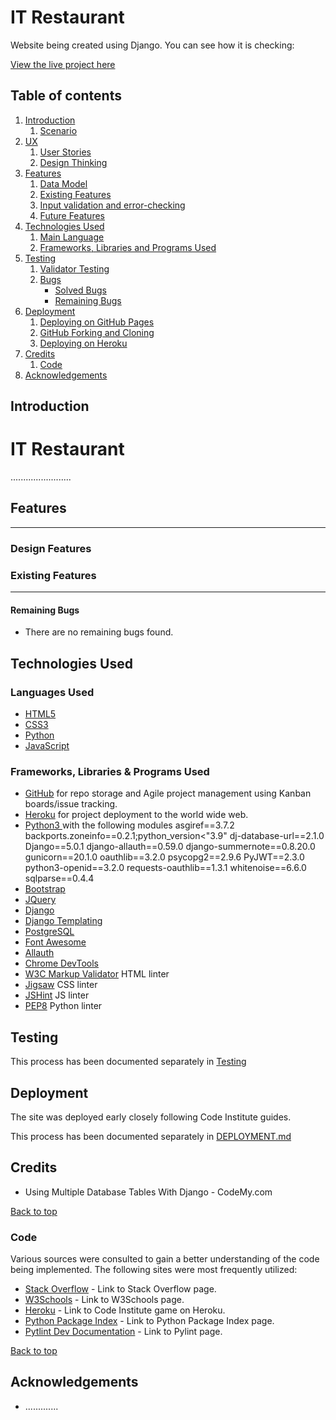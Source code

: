 # IT Restaurant

Website being created using Django.
You can see how it is checking:


[View the live project here](https://it-restaurant-42ee32c14928.herokuapp.com/)

## Table of contents

1. [Introduction](#Introduction)
    1. [Scenario](#Scenario)
2. [UX](#ux)
    1. [User Stories](#User-Stories)
    2. [Design Thinking](#Design-Thinking)
3. [Features](#features)
    1. [Data Model](#data-model)
    2. [Existing Features](#existing-features)
    3. [Input validation and error-checking](#input-validation-and-error-checking)
    4. [Future Features](#future-features)
4. [Technologies Used](#technologies-used)
    1. [Main Language](#main-language)
    2. [Frameworks, Libraries and Programs Used](#frameworks-libraries-and-programs-used)
5. [Testing](#testing)
    1. [Validator Testing](#validator-testing)
    2. [Bugs](#bugs)
        - [Solved Bugs](#solved-bugs)
        - [Remaining Bugs](#remaining-bugs)
6. [Deployment](#deployment)
    1. [Deploying on GitHub Pages](#deploying-on-github-pages)
    2. [GitHub Forking and Cloning](#github-forking-and-cloning)
    3. [Deploying on Heroku](#deploying-on-heroku)
7. [Credits](#credits)
    1. [Code](#code)
8. [Acknowledgements](#acknowledgements)

## Introduction
# IT Restaurant


........................

## Features
---------

### Design Features

### Existing Features
-----------------

#### Remaining Bugs

- There are no remaining bugs found.

## Technologies Used

### Languages Used
- [HTML5](https://en.wikipedia.org/wiki/HTML5 "Link to HTML Wikipedia")
- [CSS3](https://en.wikipedia.org/wiki/Cascading_Style_Sheets "Link to CSS Wikipedia")
- [Python](https://en.wikipedia.org/wiki/Python_(programming_language) "Link to Python Wikipedia")
- [JavaScript](https://en.wikipedia.org/wiki/JavaScript "Link to JS Wikipedia")

### Frameworks, Libraries & Programs Used

- [GitHub](https://github.com/) for repo storage and Agile project management using Kanban boards/issue tracking.
- [Heroku](https://id.heroku.com/) for project deployment to the world wide web.
- [Python3 ](https://docs.python.org/3/) with the following modules
    asgiref==3.7.2
    backports.zoneinfo==0.2.1;python_version<"3.9"
    dj-database-url==2.1.0
    Django==5.0.1
    django-allauth==0.59.0
    django-summernote==0.8.20.0
    gunicorn==20.1.0
    oauthlib==3.2.0
    psycopg2==2.9.6
    PyJWT==2.3.0
    python3-openid==3.2.0
    requests-oauthlib==1.3.1
    whitenoise==6.6.0
    sqlparse==0.4.4
- [Bootstrap](https://getbootstrap.com/)
- [JQuery](https://jquery.com/) 
- [Django](https://www.djangoproject.com/)
- [Django Templating](https://docs.djangoproject.com/en/4.0/ref/templates/language/)
- [PostgreSQL](https://www.postgresql.org/)
- [Font Awesome](https://fontawesome.com/)
- [Allauth](https://django-allauth.readthedocs.io/en/latest/)
- [Chrome DevTools](https://developer.chrome.com/docs/devtools/)
- [W3C Markup Validator](https://validator.w3.org/) HTML linter
- [Jigsaw](https://jigsaw.w3.org/css-validator/) CSS linter
- [JSHint](https://jshint.com/) JS linter
- [PEP8](https://www.pythonchecker.com/) Python linter

## Testing

This process has been documented separately in [Testing](-------)

## Deployment

The site was deployed early closely following Code Institute guides.

This process has been documented separately in [DEPLOYMENT.md](DEPLOYMENT.md)


## Credits

 - Using Multiple Database Tables With Django - CodeMy.com

[Back to top](#it-restaurant)


### Code

Various sources were consulted to gain a better understanding of the code being implemented. The following sites were most frequently utilized:

- [Stack Overflow](https://stackoverflow.com/) - Link to Stack Overflow page.
- [W3Schools](https://www.w3schools.com/) - Link to W3Schools page.
- [Heroku](https://p3-battleships.herokuapp.com/) - Link to Code Institute game on Heroku.
- [Python Package Index](https://pypi.org/) - Link to Python Package Index page.
- [Pytlint Dev Documentation](https://pylint.readthedocs.io/en/latest/index.html) - Link to Pylint page.

[Back to top](#it-restaurant)

## Acknowledgements

- .............
